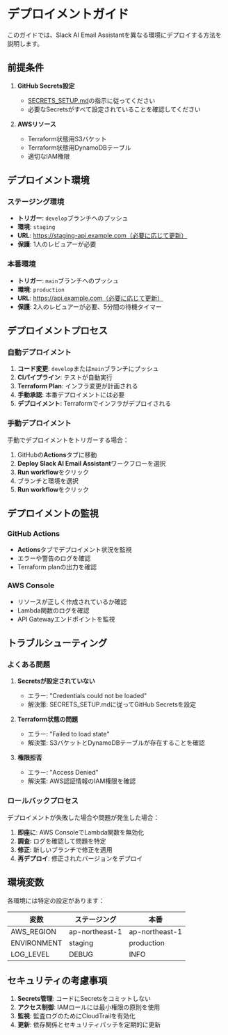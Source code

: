 # デプロイメントガイド

このガイドでは、Slack AI Email Assistantを異なる環境にデプロイする方法を説明します。

## 前提条件

1. **GitHub Secrets設定**
   - [SECRETS_SETUP.md](./SECRETS_SETUP.md)の指示に従ってください
   - 必要なSecretsがすべて設定されていることを確認してください

2. **AWSリソース**
   - Terraform状態用S3バケット
   - Terraform状態用DynamoDBテーブル
   - 適切なIAM権限

## デプロイメント環境

### ステージング環境
- **トリガー**: `develop`ブランチへのプッシュ
- **環境**: `staging`
- **URL**: https://staging-api.example.com（必要に応じて更新）
- **保護**: 1人のレビュアーが必要

### 本番環境
- **トリガー**: `main`ブランチへのプッシュ
- **環境**: `production`
- **URL**: https://api.example.com（必要に応じて更新）
- **保護**: 2人のレビュアーが必要、5分間の待機タイマー

## デプロイメントプロセス

### 自動デプロイメント
1. **コード変更**: `develop`または`main`ブランチにプッシュ
2. **CIパイプライン**: テストが自動実行
3. **Terraform Plan**: インフラ変更が計画される
4. **手動承認**: 本番デプロイメントには必要
5. **デプロイメント**: Terraformでインフラがデプロイされる

### 手動デプロイメント
手動でデプロイメントをトリガーする場合：

1. GitHubの**Actions**タブに移動
2. **Deploy Slack AI Email Assistant**ワークフローを選択
3. **Run workflow**をクリック
4. ブランチと環境を選択
5. **Run workflow**をクリック

## デプロイメントの監視

### GitHub Actions
- **Actions**タブでデプロイメント状況を監視
- エラーや警告のログを確認
- Terraform planの出力を確認

### AWS Console
- リソースが正しく作成されているか確認
- Lambda関数のログを確認
- API Gatewayエンドポイントを監視

## トラブルシューティング

### よくある問題

1. **Secretsが設定されていない**
   - エラー: "Credentials could not be loaded"
   - 解決策: SECRETS_SETUP.mdに従ってGitHub Secretsを設定

2. **Terraform状態の問題**
   - エラー: "Failed to load state"
   - 解決策: S3バケットとDynamoDBテーブルが存在することを確認

3. **権限拒否**
   - エラー: "Access Denied"
   - 解決策: AWS認証情報のIAM権限を確認

### ロールバックプロセス
デプロイメントが失敗した場合や問題が発生した場合：

1. **即座に**: AWS ConsoleでLambda関数を無効化
2. **調査**: ログを確認して問題を特定
3. **修正**: 新しいブランチで修正を適用
4. **再デプロイ**: 修正されたバージョンをデプロイ

## 環境変数

各環境には特定の設定があります：

| 変数 | ステージング | 本番 |
|------|-------------|------|
| AWS_REGION | ap-northeast-1 | ap-northeast-1 |
| ENVIRONMENT | staging | production |
| LOG_LEVEL | DEBUG | INFO |

## セキュリティの考慮事項

1. **Secrets管理**: コードにSecretsをコミットしない
2. **アクセス制御**: IAMロールには最小権限の原則を使用
3. **監視**: 監査ログのためにCloudTrailを有効化
4. **更新**: 依存関係とセキュリティパッチを定期的に更新
